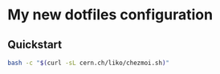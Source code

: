 # My new dotfiles configuration

## Quickstart

```bash
bash -c "$(curl -sL cern.ch/liko/chezmoi.sh)"
```

